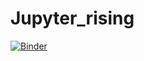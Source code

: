 # Jupyter_rising
[![Binder](https://mybinder.org/badge_logo.svg)](https://mybinder.org/v2/gh/prteek/Jupyter_rising.git/master)
